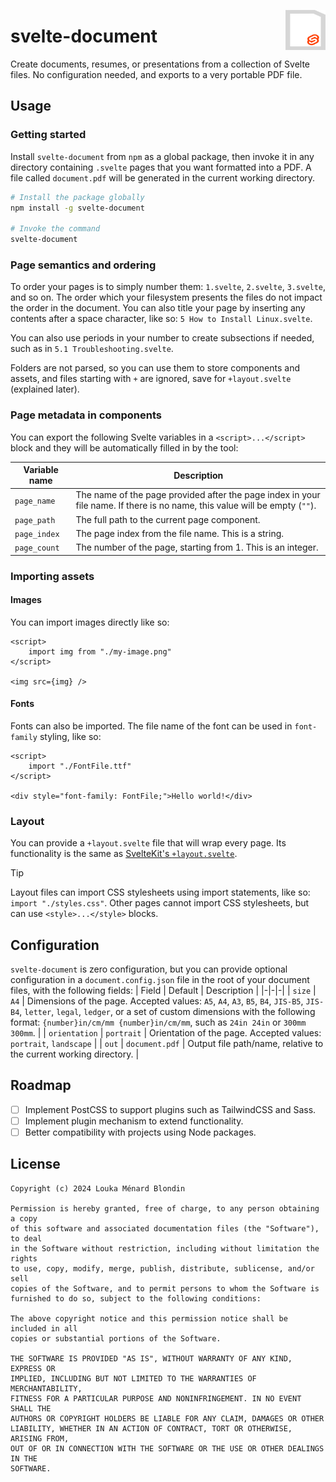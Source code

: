 
<p>
    <img src="./logo.svg" width="64" height="64" align="right">
    <h1>svelte-document</h1>
<p>

Create documents, resumes, or presentations from a collection of Svelte files. No configuration needed, and exports to a very portable PDF file.

## Usage
### Getting started
Install `svelte-document` from `npm` as a global package, then invoke it in any directory containing `.svelte` pages that you want formatted into a PDF. A file called `document.pdf` will be generated in the current working directory.

```sh
# Install the package globally
npm install -g svelte-document

# Invoke the command
svelte-document
```

### Page semantics and ordering
To order your pages is to simply number them: `1.svelte`, `2.svelte`, `3.svelte`, and so on. The order which your filesystem presents the files do not impact the order in the document. You can also title your page by inserting any contents after a space character, like so: `5 How to Install Linux.svelte`.

You can also use periods in your number to create subsections if needed, such as in `5.1 Troubleshooting.svelte`.

Folders are not parsed, so you can use them to store components and assets, and files starting with `+` are ignored, save for `+layout.svelte` (explained later).

### Page metadata in components
You can export the following Svelte variables in a `<script>...</script>` block and they will be automatically filled in by the tool:

| Variable name | Description |
|-|-|
| `page_name` | The name of the page provided after the page index in your file name. If there is no name, this value will be empty (`""`). |
| `page_path` | The full path to the current page component. |
| `page_index` | The page index from the file name. This is a string. |
| `page_count` | The number of the page, starting from 1. This is an integer. |

### Importing assets
#### Images
You can import images directly like so:
```svelte
<script>
    import img from "./my-image.png"
</script>

<img src={img} />
```

#### Fonts
Fonts can also be imported. The file name of the font can be used in `font-family` styling, like so:
```svelte
<script>
    import "./FontFile.ttf"
</script>

<div style="font-family: FontFile;">Hello world!</div>
```

### Layout
You can provide a `+layout.svelte` file that will wrap every page. Its functionality is the same as [SvelteKit's `+layout.svelte`](https://kit.svelte.dev/docs/routing#layout).
>[!TIP]
>Layout files can import CSS stylesheets using import statements, like so: `import "./styles.css"`. Other pages cannot import CSS stylesheets, but can use `<style>...</style>` blocks.

## Configuration
`svelte-document` is zero configuration, but you can provide optional configuration in a `document.config.json` file in the root of your document files, with the following fields:
| Field | Default | Description |
|-|-|-|
| `size` | `A4` | Dimensions of the page. Accepted values: `A5`, `A4`, `A3`, `B5`, `B4`, `JIS-B5`, `JIS-B4`, `letter`, `legal`, `ledger`, or a set of custom dimensions with the following format: `{number}in/cm/mm {number}in/cm/mm`, such as `24in 24in` or `300mm 300mm`. |
| `orientation` | `portrait` | Orientation of the page. Accepted values: `portrait`, `landscape` |
| `out` | `document.pdf` | Output file path/name, relative to the current working directory. |

## Roadmap
- [ ] Implement PostCSS to support plugins such as TailwindCSS and Sass.
- [ ] Implement plugin mechanism to extend functionality.
- [ ] Better compatibility with projects using Node packages.

## License
```
Copyright (c) 2024 Louka Ménard Blondin

Permission is hereby granted, free of charge, to any person obtaining a copy
of this software and associated documentation files (the "Software"), to deal
in the Software without restriction, including without limitation the rights
to use, copy, modify, merge, publish, distribute, sublicense, and/or sell
copies of the Software, and to permit persons to whom the Software is
furnished to do so, subject to the following conditions:

The above copyright notice and this permission notice shall be included in all
copies or substantial portions of the Software.

THE SOFTWARE IS PROVIDED "AS IS", WITHOUT WARRANTY OF ANY KIND, EXPRESS OR
IMPLIED, INCLUDING BUT NOT LIMITED TO THE WARRANTIES OF MERCHANTABILITY,
FITNESS FOR A PARTICULAR PURPOSE AND NONINFRINGEMENT. IN NO EVENT SHALL THE
AUTHORS OR COPYRIGHT HOLDERS BE LIABLE FOR ANY CLAIM, DAMAGES OR OTHER
LIABILITY, WHETHER IN AN ACTION OF CONTRACT, TORT OR OTHERWISE, ARISING FROM,
OUT OF OR IN CONNECTION WITH THE SOFTWARE OR THE USE OR OTHER DEALINGS IN THE
SOFTWARE.
```